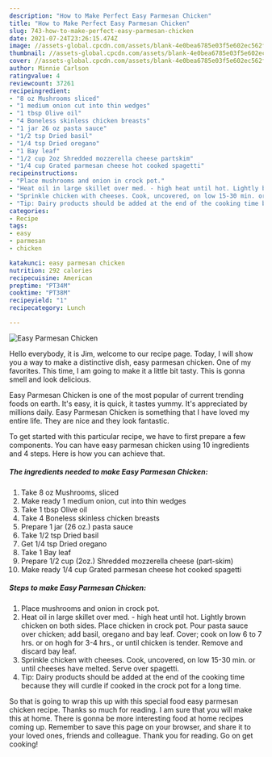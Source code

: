 ```yaml
---
description: "How to Make Perfect Easy Parmesan Chicken"
title: "How to Make Perfect Easy Parmesan Chicken"
slug: 743-how-to-make-perfect-easy-parmesan-chicken
date: 2021-07-24T23:26:15.474Z
image: //assets-global.cpcdn.com/assets/blank-4e0bea6785e03f5e602ec562f230caae08da540cada707380b4fe1bbebba43da.png
thumbnail: //assets-global.cpcdn.com/assets/blank-4e0bea6785e03f5e602ec562f230caae08da540cada707380b4fe1bbebba43da.png
cover: //assets-global.cpcdn.com/assets/blank-4e0bea6785e03f5e602ec562f230caae08da540cada707380b4fe1bbebba43da.png
author: Minnie Carlson
ratingvalue: 4
reviewcount: 37261
recipeingredient:
- "8 oz Mushrooms sliced"
- "1 medium onion cut into thin wedges"
- "1 tbsp Olive oil"
- "4 Boneless skinless chicken breasts"
- "1 jar 26 oz pasta sauce"
- "1/2 tsp Dried basil"
- "1/4 tsp Dried oregano"
- "1 Bay leaf"
- "1/2 cup 2oz Shredded mozzerella cheese partskim"
- "1/4 cup Grated parmesan cheese hot cooked spagetti"
recipeinstructions:
- "Place mushrooms and onion in crock pot."
- "Heat oil in large skillet over med. - high heat until hot. Lightly brown chicken on both sides. Place chicken in crock pot. Pour pasta sauce over chicken; add basil, oregano and bay leaf. Cover; cook on low 6 to 7 hrs. or on hogh for 3-4 hrs., or until chicken is tender. Remove and discard bay leaf."
- "Sprinkle chicken with cheeses. Cook, uncovered, on low 15-30 min. or until cheeses have melted. Serve over spagetti."
- "Tip: Dairy products should be added at the end of the cooking time because they will curdle if cooked in the crock pot for a long time."
categories:
- Recipe
tags:
- easy
- parmesan
- chicken

katakunci: easy parmesan chicken 
nutrition: 292 calories
recipecuisine: American
preptime: "PT34M"
cooktime: "PT38M"
recipeyield: "1"
recipecategory: Lunch

---
```



![Easy Parmesan Chicken](//assets-global.cpcdn.com/assets/blank-4e0bea6785e03f5e602ec562f230caae08da540cada707380b4fe1bbebba43da.png)

Hello everybody, it is Jim, welcome to our recipe page. Today, I will show you a way to make a distinctive dish, easy parmesan chicken. One of my favorites. This time, I am going to make it a little bit tasty. This is gonna smell and look delicious.



Easy Parmesan Chicken is one of the most popular of current trending foods on earth. It's easy, it is quick, it tastes yummy. It's appreciated by millions daily. Easy Parmesan Chicken is something that I have loved my entire life. They are nice and they look fantastic.


To get started with this particular recipe, we have to first prepare a few components. You can have easy parmesan chicken using 10 ingredients and 4 steps. Here is how you can achieve that.

<!--inarticleads1-->

##### The ingredients needed to make Easy Parmesan Chicken:

1. Take 8 oz Mushrooms, sliced
1. Make ready 1 medium onion, cut into thin wedges
1. Take 1 tbsp Olive oil
1. Take 4 Boneless skinless chicken breasts
1. Prepare 1 jar (26 oz.) pasta sauce
1. Take 1/2 tsp Dried basil
1. Get 1/4 tsp Dried oregano
1. Take 1 Bay leaf
1. Prepare 1/2 cup (2oz.) Shredded mozzerella cheese (part-skim)
1. Make ready 1/4 cup Grated parmesan cheese hot cooked spagetti




<!--inarticleads2-->

##### Steps to make Easy Parmesan Chicken:

1. Place mushrooms and onion in crock pot.
1. Heat oil in large skillet over med. - high heat until hot. Lightly brown chicken on both sides. Place chicken in crock pot. Pour pasta sauce over chicken; add basil, oregano and bay leaf. Cover; cook on low 6 to 7 hrs. or on hogh for 3-4 hrs., or until chicken is tender. Remove and discard bay leaf.
1. Sprinkle chicken with cheeses. Cook, uncovered, on low 15-30 min. or until cheeses have melted. Serve over spagetti.
1. Tip: Dairy products should be added at the end of the cooking time because they will curdle if cooked in the crock pot for a long time.




So that is going to wrap this up with this special food easy parmesan chicken recipe. Thanks so much for reading. I am sure that you will make this at home. There is gonna be more interesting food at home recipes coming up. Remember to save this page on your browser, and share it to your loved ones, friends and colleague. Thank you for reading. Go on get cooking!
